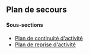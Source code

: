 ## Plan de secours

#### Sous-sections

* [Plan de continuité d'activité](plan-de-continuite-dactivite.md)
* [Plan de reprise d'activité](plan-de-reprise-dactivite.md)
